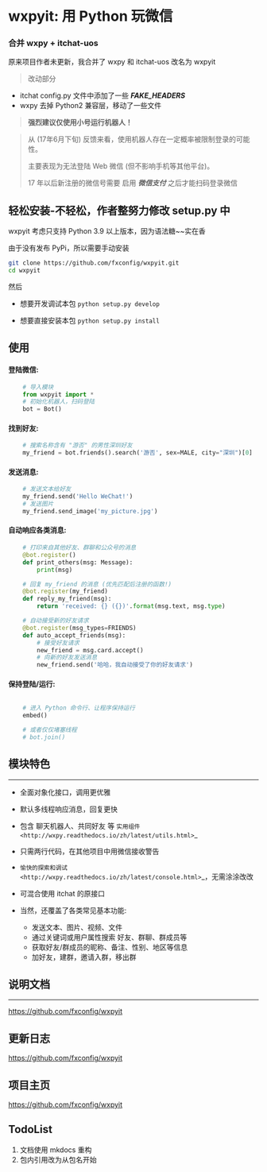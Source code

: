 # wxpyit: 用 Python 玩微信  

### 合并 wxpy + itchat-uos
原来项目作者未更新，我合并了 wxpy 和 itchat-uos 改名为 wxpyit

> 改动部分
- itchat config.py 文件中添加了一些 ***FAKE_HEADERS*** 
- wxpy 去掉 Python2 兼容层，移动了一些文件


> **强烈建议仅使用小号运行机器人！**

> 从 (17年6月下旬) 反馈来看，使用机器人存在一定概率被限制登录的可能性。
> 
> 主要表现为无法登陆 Web 微信 (但不影响手机等其他平台)。
>
>  17 年以后新注册的微信号需要  启用 ***微信支付*** 之后才能扫码登录微信



## 轻松安装-不轻松，作者整努力修改 setup.py 中

wxpyit 考虑只支持 Python 3.9 以上版本，因为语法糖~~实在香

由于没有发布 PyPi，所以需要手动安装
```sh
git clone https://github.com/fxconfig/wxpyit.git
cd wxpyit
```
然后
- 想要开发调试本包 `python setup.py develop`

- 想要直接安装本包 `python setup.py install`


## 使用

#### 登陆微信:

```python
    # 导入模块
    from wxpyit import *
    # 初始化机器人，扫码登陆
    bot = Bot()
```
#### 找到好友:

```python
    # 搜索名称含有 "游否" 的男性深圳好友
    my_friend = bot.friends().search('游否', sex=MALE, city="深圳")[0]
```

#### 发送消息:

```python
    # 发送文本给好友
    my_friend.send('Hello WeChat!')
    # 发送图片
    my_friend.send_image('my_picture.jpg')
```

#### 自动响应各类消息:

```python
    # 打印来自其他好友、群聊和公众号的消息
    @bot.register()
    def print_others(msg: Message):
        print(msg)

    # 回复 my_friend 的消息 (优先匹配后注册的函数!)
    @bot.register(my_friend)
    def reply_my_friend(msg):
        return 'received: {} ({})'.format(msg.text, msg.type)

    # 自动接受新的好友请求
    @bot.register(msg_types=FRIENDS)
    def auto_accept_friends(msg):
        # 接受好友请求
        new_friend = msg.card.accept()
        # 向新的好友发送消息
        new_friend.send('哈哈，我自动接受了你的好友请求')
```

#### 保持登陆/运行:

```python

    # 进入 Python 命令行、让程序保持运行
    embed()

    # 或者仅仅堵塞线程
    # bot.join()
```


## 模块特色
----------------

* 全面对象化接口，调用更优雅
* 默认多线程响应消息，回复更快
* 包含 聊天机器人、共同好友 等 `实用组件 <http://wxpy.readthedocs.io/zh/latest/utils.html>`_
* 只需两行代码，在其他项目中用微信接收警告
* `愉快的探索和调试 <http://wxpy.readthedocs.io/zh/latest/console.html>`_，无需涂涂改改
* 可混合使用 itchat 的原接口
* 当然，还覆盖了各类常见基本功能:

    * 发送文本、图片、视频、文件
    * 通过关键词或用户属性搜索 好友、群聊、群成员等
    * 获取好友/群成员的昵称、备注、性别、地区等信息
    * 加好友，建群，邀请入群，移出群

## 说明文档
----------------

<https://github.com/fxconfig/wxpyit>

更新日志
----------------

<https://github.com/fxconfig/wxpyit>

项目主页
----------------

<https://github.com/fxconfig/wxpyit>

## TodoList

1. 文档使用 mkdocs 重构
2. 包内引用改为从包名开始
